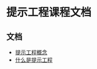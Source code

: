 # 提示工程课程文档

## 文档

- [提示工程概念](https://docs.aws.amazon.com/zh_cn/bedrock/latest/userguide/prompt-engineering-guidelines.html)
- [什么是提示工程](https://aws.amazon.com/what-is/prompt-engineering/)
